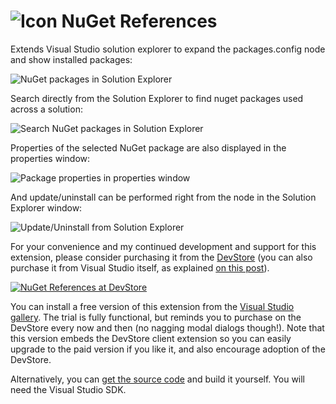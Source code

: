 ![Icon](https://raw.github.com/danielkzu/NuGetReferences/master/NuGetReferences/Resources/Extension.png) NuGet References
===============

Extends Visual Studio solution explorer to expand the packages.config node and show installed packages:

![NuGet packages in Solution Explorer](https://raw.github.com/danielkzu/NuGetReferences/master/Images/Nodes.png)

Search directly from the Solution Explorer to find nuget packages used across a solution:

![Search NuGet packages in Solution Explorer](https://raw.github.com/danielkzu/NuGetReferences/master/Images/Search.png)

Properties of the selected NuGet package are also displayed in the properties window:

![Package properties in properties window](https://raw.github.com/danielkzu/NuGetReferences/master/Images/Properties.png)

And update/uninstall can be performed right from the node in the Solution Explorer window:

![Update/Uninstall from Solution Explorer](https://raw.github.com/danielkzu/NuGetReferences/master/Images/Menus.png)

For your convenience and my continued development and support for this extension, please consider purchasing it from the [DevStore](http://kzu.to/NuGetReferences "NuGet References at DevStore") (you can also purchase it from Visual Studio itself, as explained [on this post](http://kzu.to/1aa2E8J)).

[![NuGet References at DevStore](https://raw.github.com/danielkzu/NuGetReferences/master/Images/DevStore.png "NuGet References at DevStore")](http://kzu.to/187bMy8 "NuGet References at DevStore")

You can install a free version of this extension from the [Visual Studio gallery](http://visualstudiogallery.msdn.microsoft.com/e8d1fcad-5fa5-4353-ba9c-90f4b6a68154). The trial is fully functional, but reminds you to purchase on the DevStore every now and then (no nagging modal dialogs though!). Note that this version embeds the DevStore client extension so you can easily upgrade to the paid version if you like it, and also encourage adoption of the DevStore.

Alternatively, you can [get the source code](http://github.com/danielkzu/NuGetReferences) and build it yourself. You will need the Visual Studio SDK.
